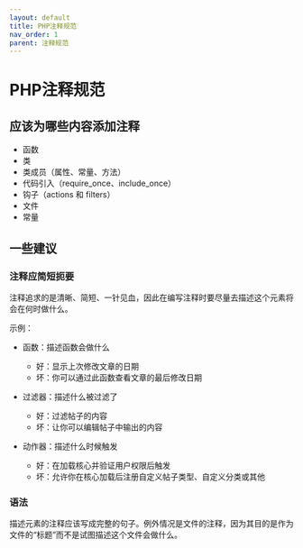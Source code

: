 ```yaml
---
layout: default
title: PHP注释规范
nav_order: 1
parent: 注释规范
---
```


# PHP注释规范

## 应该为哪些内容添加注释

 * 函数
 * 类
 * 类成员（属性、常量、方法）
 * 代码引入（require_once、include_once）
 * 钩子（actions 和 filters）
 * 文件
 * 常量

## 一些建议

### 注释应简短扼要

注释追求的是清晰、简短、一针见血，因此在编写注释时要尽量去描述这个元素将会在何时做什么。

示例：

 * 函数：描述函数会做什么
   * 好：显示上次修改文章的日期
   * 坏：你可以通过此函数查看文章的最后修改日期
   
 * 过滤器：描述什么被过滤了
   * 好：过滤帖子的内容
   * 坏：让你可以编辑帖子中输出的内容
   
 * 动作器：描述什么时候触发
   * 好：在加载核心并验证用户权限后触发
   * 坏：允许你在核心加载后注册自定义帖子类型、自定义分类或其他

### 语法

描述元素的注释应该写成完整的句子。例外情况是文件的注释，因为其目的是作为文件的“标题”而不是试图描述这个文件会做什么。
